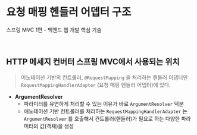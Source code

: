 # 요청 매핑 헨들러 어뎁터 구조
스프링 MVC 1편 - 백엔드 웹 개발 핵심 기술

<br>

## HTTP 메세지 컨버터 스프링 MVC에서 사용되는 위치
>  어노테이션 기반의 컨트롤러, `@RequestMapping` 을 처리하는 핸들러 어댑터인 `RequestMappingHandlerAdapter` (요청 매핑 헨들러 어뎁터)에 있다.
* **ArgumentResolver**
  * 파라미터를 유연하게 처리할 수 있는 이유가 바로 `ArgumentResolver` 덕분
  * 애노테이션 기반 컨트롤러를 처리하는 `RequestMappingHandlerAdapter` 는 `ArgumentResolver` 를 호출해서 컨트롤러(핸들러)가 필요로 하는 다양한 파라미터의 값(객체)을 생성
